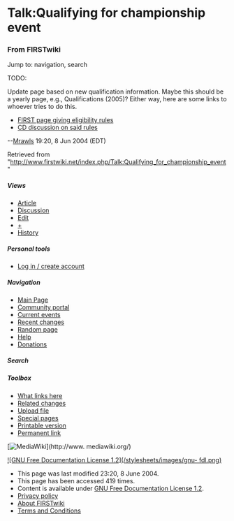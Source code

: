 # Talk:Qualifying for championship event

### From FIRSTwiki

Jump to: navigation, search

TODO:

Update page based on new qualification information. Maybe this should be a
yearly page, e.g., Qualifications (2005)? Either way, here are some links to
whoever tries to do this.

  * [FIRST page giving eligibility rules](http://www.usfirst.org/robotics/2005/cmp_elig.htm "http://www.usfirst.org/robotics/2005/cmp_elig.htm" )
  * [CD discussion on said rules](http://www.chiefdelphi.com/forums/showthread.php?threadid=29003 "http://www.chiefdelphi.com/forums/showthread.php?threadid=29003" )

\--[Mrawls](/index.php/User:Mrawls "User:Mrawls" ) 19:20, 8 Jun 2004 (EDT)

Retrieved from
"<http://www.firstwiki.net/index.php/Talk:Qualifying_for_championship_event>"

##### Views

  * [Article](/index.php/Qualifying_for_championship_event)
  * [Discussion](/index.php/Talk:Qualifying_for_championship_event)
  * [Edit](/index.php?title=Talk:Qualifying_for_championship_event&action=edit)
  * [+](/index.php?title=Talk:Qualifying_for_championship_event&action=edit&section=new)
  * [History](/index.php?title=Talk:Qualifying_for_championship_event&action=history)

##### Personal tools

  * [Log in / create account](/index.php?title=Special:Userlogin&returnto=Talk:Qualifying_for_championship_event)

[](/index.php/Main_Page "Main Page" )

##### Navigation

  * [Main Page](/index.php/Main_Page)
  * [Community portal](/index.php/FIRSTwiki:Community_portal)
  * [Current events](/index.php/Current_events)
  * [Recent changes](/index.php/Special:Recentchanges)
  * [Random page](/index.php/Special:Random)
  * [Help](/index.php/Help:Contents)
  * [Donations](/index.php/FIRSTwiki:Site_support)

##### Search



##### Toolbox

  * [What links here](/index.php/Special:Whatlinkshere/Talk:Qualifying_for_championship_event)
  * [Related changes](/index.php/Special:Recentchangeslinked/Talk:Qualifying_for_championship_event)
  * [Upload file](/index.php/Special:Upload)
  * [Special pages](/index.php/Special:Specialpages)
  * [Printable version](/index.php?title=Talk:Qualifying_for_championship_event&printable=yes)
  * [Permanent link](/index.php?title=Talk:Qualifying_for_championship_event&oldid=39160)

[![MediaWiki](/skins/common/images/poweredby_mediawiki_88x31.png)](http://www.
mediawiki.org/)

[![GNU Free Documentation License 1.2](/stylesheets/images/gnu-
fdl.png)](http://www.gnu.org/copyleft/fdl.html)

  * This page was last modified 23:20, 8 June 2004.
  * This page has been accessed 419 times.
  * Content is available under [GNU Free Documentation License 1.2](http://www.gnu.org/copyleft/fdl.html "http://www.gnu.org/copyleft/fdl.html" ).
  * [Privacy policy](/index.php/FIRSTwiki:Privacy_policy "FIRSTwiki:Privacy policy" )
  * [About FIRSTwiki](/index.php/FIRSTwiki:About "FIRSTwiki:About" )
  * [Terms and Conditions](/index.php/FIRSTwiki:Terms_and_conditions "FIRSTwiki:Terms and conditions" )

